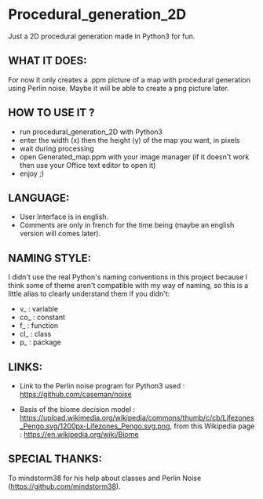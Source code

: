 # Procedural_generation_2D
Just a 2D procedural generation made in Python3 for fun.


WHAT IT DOES:
----------
For now it only creates a .ppm picture of a map with procedural generation using Perlin noise. Maybe it will be able to create a png picture later.


HOW TO USE IT ?
----------

- run procedural_generation_2D with Python3
- enter the width (x) then the height (y) of the map you want, in pixels
- wait during processing
- open Generated_map.ppm with your image manager (if it doesn't work then use your Office text editor to open it)
- enjoy ;)


LANGUAGE:
----------
- User Interface is in english.
- Comments are only in french for the time being (maybe an english version will comes later).


NAMING STYLE:
----------
I didn't use the real Python's naming conventions in this project because I think some of theme aren't compatible with my way of naming, so this is a little alias to clearly understand them if you didn't:

- v_  : variable
- co_ : constant
- f_  : function
- cl_ : class
- p_  : package


LINKS:
----------
- Link to the Perlin noise program for Python3 used :
https://github.com/caseman/noise

- Basis of the biome decision model :
https://upload.wikimedia.org/wikipedia/commons/thumb/c/cb/Lifezones_Pengo.svg/1200px-Lifezones_Pengo.svg.png,
from this Wikipedia page :
https://en.wikipedia.org/wiki/Biome


SPECIAL THANKS:
----------
To mindstorm38 for his help about classes and Perlin Noise (https://github.com/mindstorm38).
